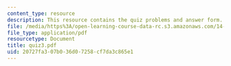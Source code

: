```yaml
---
content_type: resource
description: This resource contains the quiz problems and answer form.
file: /media/https%3A/open-learning-course-data-rc.s3.amazonaws.com/14-02-principles-of-macroeconomics-fall-2004/20727fa307b036d07258cf7da3c865e1_quiz3.pdf
file_type: application/pdf
resourcetype: Document
title: quiz3.pdf
uid: 20727fa3-07b0-36d0-7258-cf7da3c865e1
---
```

